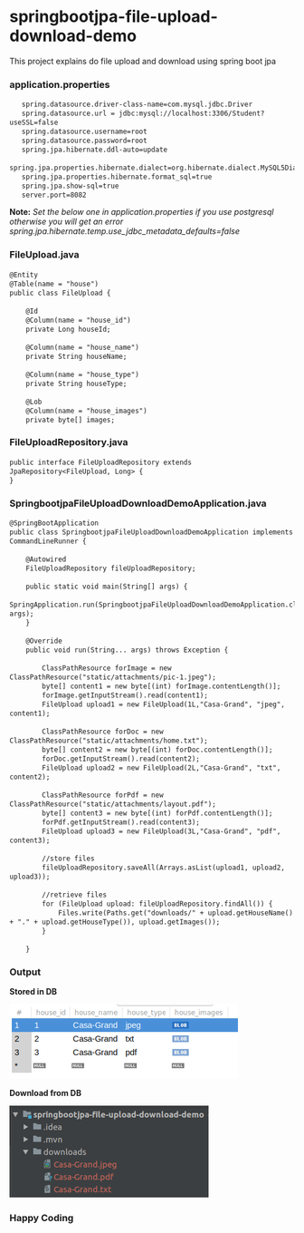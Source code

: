 # springbootjpa-file-upload-download-demo
This project explains do file upload and download using spring boot jpa

### application.properties
```
   spring.datasource.driver-class-name=com.mysql.jdbc.Driver
   spring.datasource.url = jdbc:mysql://localhost:3306/Student?useSSL=false
   spring.datasource.username=root
   spring.datasource.password=root
   spring.jpa.hibernate.ddl-auto=update
   spring.jpa.properties.hibernate.dialect=org.hibernate.dialect.MySQL5Dialect
   spring.jpa.properties.hibernate.format_sql=true
   spring.jpa.show-sql=true
   server.port=8082

```
**Note:**
_Set  the below one in application.properties if you use postgresql otherwise you will get an error 
spring.jpa.hibernate.temp.use_jdbc_metadata_defaults=false_

### FileUpload.java

```
@Entity
@Table(name = "house")
public class FileUpload {

    @Id
    @Column(name = "house_id")
    private Long houseId;

    @Column(name = "house_name")
    private String houseName;

    @Column(name = "house_type")
    private String houseType;

    @Lob
    @Column(name = "house_images")
    private byte[] images;

```
### FileUploadRepository.java

```
public interface FileUploadRepository extends JpaRepository<FileUpload, Long> {
}

```

### SpringbootjpaFileUploadDownloadDemoApplication.java

```
@SpringBootApplication
public class SpringbootjpaFileUploadDownloadDemoApplication implements CommandLineRunner {

	@Autowired
	FileUploadRepository fileUploadRepository;

	public static void main(String[] args) {
		SpringApplication.run(SpringbootjpaFileUploadDownloadDemoApplication.class, args);
	}

	@Override
	public void run(String... args) throws Exception {

		ClassPathResource forImage = new ClassPathResource("static/attachments/pic-1.jpeg");
		byte[] content1 = new byte[(int) forImage.contentLength()];
		forImage.getInputStream().read(content1);
		FileUpload upload1 = new FileUpload(1L,"Casa-Grand", "jpeg", content1);

		ClassPathResource forDoc = new ClassPathResource("static/attachments/home.txt");
		byte[] content2 = new byte[(int) forDoc.contentLength()];
		forDoc.getInputStream().read(content2);
		FileUpload upload2 = new FileUpload(2L,"Casa-Grand", "txt", content2);

		ClassPathResource forPdf = new ClassPathResource("static/attachments/layout.pdf");
		byte[] content3 = new byte[(int) forPdf.contentLength()];
		forPdf.getInputStream().read(content3);
		FileUpload upload3 = new FileUpload(3L,"Casa-Grand", "pdf", content3);

		//store files
		fileUploadRepository.saveAll(Arrays.asList(upload1, upload2, upload3));

		//retrieve files
		for (FileUpload upload: fileUploadRepository.findAll()) {
			Files.write(Paths.get("downloads/" + upload.getHouseName() + "." + upload.getHouseType()), upload.getImages());
		}

	}

```

### Output

**Stored in DB**

![fileup-1.png](fileup-1.png)

**Download from DB**

![filedd-1.png](filedd-1.png)


### Happy Coding



